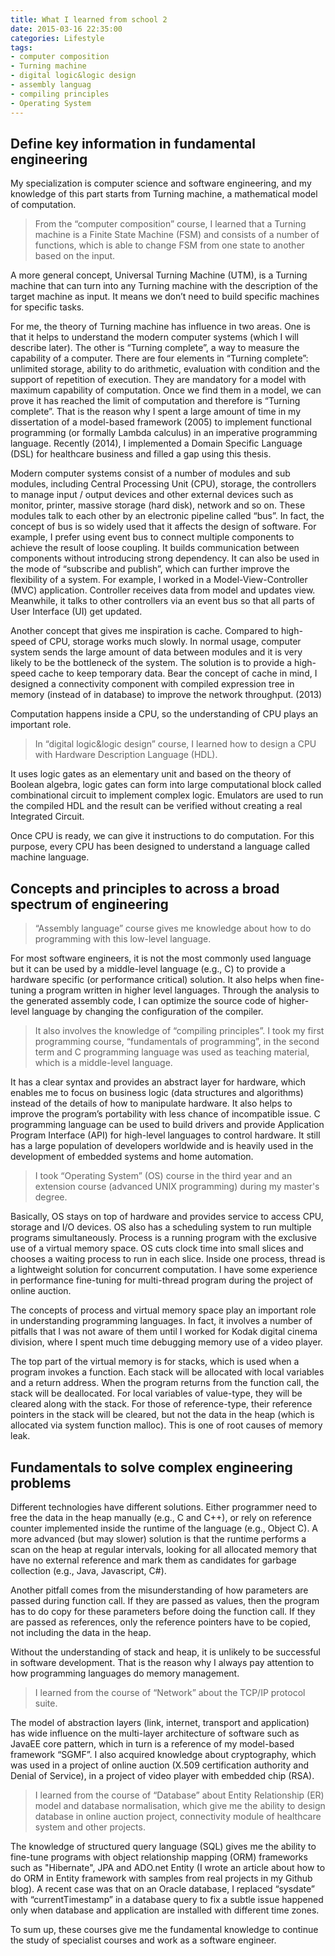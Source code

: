 ```yaml
---
title: What I learned from school 2
date: 2015-03-16 22:35:00
categories: Lifestyle 
tags:
- computer composition
- Turning machine
- digital logic&logic design
- assembly languag
- compiling principles
- Operating System
---
```


## Define key information in fundamental engineering

My specialization is computer science and software engineering, and my knowledge of this part starts from Turning machine, a mathematical model of computation. 

> From the “computer composition” course, I learned that a Turning machine is a Finite State Machine (FSM) and consists of a number of functions, which is able to change FSM from one state to another based on the input. 

A more general concept, Universal Turning Machine (UTM), is a Turning machine that can turn into any Turning machine with the description of the target machine as input. It means we don’t need to build specific machines for specific tasks.

For me, the theory of Turning machine has influence in two areas. One is that it helps to understand the modern computer systems (which I will describe later). The other is “Turning complete”, a way to measure the capability of a computer. There are four elements in “Turning complete”: unlimited storage, ability to do arithmetic, evaluation with condition and the support of repetition of execution. They are mandatory for a model with maximum capability of computation. Once we find them in a model, we can prove it has reached the limit of computation and therefore is “Turning complete”. That is the reason why I spent a large amount of time in my dissertation of a model-based framework (2005) to implement functional programming (or formally Lambda calculus) in an imperative programming language. Recently (2014), I implemented a Domain Specific Language (DSL) for healthcare business and filled a gap using this thesis.

Modern computer systems consist of a number of modules and sub modules, including Central Processing Unit (CPU), storage, the controllers to manage input / output devices and other external devices such as monitor, printer, massive storage (hard disk), network and so on. These modules talk to each other by an electronic pipeline called “bus”. In fact, the concept of bus is so widely used that it affects the design of software. For example, I prefer using event bus to connect multiple components to achieve the result of loose coupling. It builds communication between components without introducing strong dependency. It can also be used in the mode of “subscribe and publish”, which can further improve the flexibility of a system. For example, I worked in a Model-View-Controller (MVC) application. Controller receives data from model and updates view. Meanwhile, it talks to other controllers via an event bus so that all parts of User Interface (UI) get updated.

Another concept that gives me inspiration is cache. Compared to high-speed of CPU, storage works much slowly. In normal usage, computer system sends the large amount of data between modules and it is very likely to be the bottleneck of the system. The solution is to provide a high-speed cache to keep temporary data. Bear the concept of cache in mind, I designed a connectivity component with compiled expression tree in memory (instead of in database) to improve the network throughput. (2013)

Computation happens inside a CPU, so the understanding of CPU plays an important role. 

> In “digital logic&logic design” course, I learned how to design a CPU with Hardware Description Language (HDL). 

It uses logic gates as an elementary unit and based on the theory of Boolean algebra, logic gates can form into large computational block called combinational circuit to implement complex logic. Emulators are used to run the compiled HDL and the result can be verified without creating a real Integrated Circuit.

Once CPU is ready, we can give it instructions to do computation. For this purpose, every CPU has been designed to understand a language called machine language. 

## Concepts and principles to across a broad spectrum of engineering 

> “Assembly language” course gives me knowledge about how to do programming with this low-level language. 

For most software engineers, it is not the most commonly used language but it can be used by a middle-level language (e.g., C) to provide a hardware specific (or performance critical) solution. It also helps when fine-tuning a program written in higher level languages. Through the analysis to the generated assembly code, I can optimize the source code of higher-level language by changing the configuration of the compiler. 

> It also involves the knowledge of “compiling principles”. I took my first programming course, “fundamentals of programming”, in the second term and C programming language was used as teaching material, which is a middle-level language. 

It has a clear syntax and provides an abstract layer for hardware, which enables me to focus on business logic (data structures and algorithms) instead of the details of how to manipulate hardware. It also helps to improve the program’s portability with less chance of incompatible issue. C programming language can be used to build drivers and provide Application Program Interface (API) for high-level languages to control hardware. It still has a large population of developers worldwide and is heavily used in the development of embedded systems and home automation.

> I took “Operating System” (OS) course in the third year and an extension course (advanced UNIX programming) during my master's degree. 

Basically, OS stays on top of hardware and provides service to access CPU, storage and I/O devices. OS also has a scheduling system to run multiple programs simultaneously. Process is a running program with the exclusive use of a virtual memory space. OS cuts clock time into small slices and chooses a waiting process to run in each slice. Inside one process, thread is a lightweight solution for concurrent computation. I have some experience in performance fine-tuning for multi-thread program during the project of online auction.

The concepts of process and virtual memory space play an important role in understanding programming languages. In fact, it involves a number of pitfalls that I was not aware of them until I worked for Kodak digital cinema division, where I spent much time debugging memory use of a video player.

The top part of the virtual memory is for stacks, which is used when a program invokes a function. Each stack will be allocated with local variables and a return address. When the program returns from the function call, the stack will be deallocated. For local variables of value-type, they will be cleared along with the stack. For those of reference-type, their reference pointers in the stack will be cleared, but not the data in the heap (which is allocated via system function malloc). This is one of root causes of memory leak. 

## Fundamentals to solve complex engineering problems 

Different technologies have different solutions. Either programmer need to free the data in the heap manually (e.g., C and C++), or rely on reference counter implemented inside the runtime of the language (e.g., Object C). A more advanced (but may slower) solution is that the runtime performs a scan on the heap at regular intervals, looking for all allocated memory that have no external reference and mark them as candidates for garbage collection (e.g., Java, Javascript, C#).

Another pitfall comes from the misunderstanding of how parameters are passed during function call. If they are passed as values, then the program has to do copy for these parameters before doing the function call. If they are passed as references, only the reference pointers have to be copied, not including the data in the heap.

Without the understanding of stack and heap, it is unlikely to be successful in software development. That is the reason why I always pay attention to how programming languages do memory management.

> I learned from the course of “Network” about the TCP/IP protocol suite. 

The model of abstraction layers (link, internet, transport and application) has wide influence on the multi-layer architecture of software such as JavaEE core pattern, which in turn is a reference of my model-based framework “SGMF”. I also acquired knowledge about cryptography, which was used in a project of online auction (X.509 certification authority and Denial of Service), in a project of video player with embedded chip (RSA).

> I learned from the course of “Database” about Entity Relationship (ER) model and database normalisation, which give me the ability to design database in online auction project, connectivity module of healthcare system and other projects. 

The knowledge of structured query language (SQL) gives me the ability to fine-tune programs with object relationship mapping (ORM) frameworks such as "Hibernate", JPA and ADO.net Entity (I wrote an article about how to do ORM in Entity framework with samples from real projects in my Github blog). A recent case was that on an Oracle database, I replaced “sysdate” with “currentTimestamp” in a database query to fix a subtle issue happened only when database and application are installed with different time zones.

To sum up, these courses give me the fundamental knowledge to continue the study of specialist courses and work as a software engineer.
